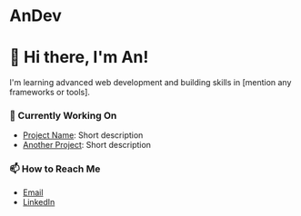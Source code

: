 # AnDev
# 👋 Hi there, I'm An!

I'm learning advanced web development and building skills in [mention any frameworks or tools].

### 🌱 Currently Working On
- [Project Name](link): Short description
- [Another Project](link): Short description

### 📫 How to Reach Me
- [Email](mailto:youremail@example.com)
- [LinkedIn](https://linkedin.com/in/yourusername)
